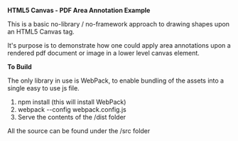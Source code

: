 **HTML5 Canvas - PDF Area Annotation Example**

This is a basic no-library / no-framework approach to drawing shapes upon an HTML5 Canvas tag.

It's purpose is to demonstrate how one could apply area annotations upon a rendered pdf document or image in a lower level canvas element.

**To Build**

The only library in use is WebPack, to enable bundling of the assets into a single easy to use js file.

1. npm install (this will install WebPack)
2. webpack --config webpack.config.js
3. Serve the contents of the /dist folder

All the source can be found under the /src folder
